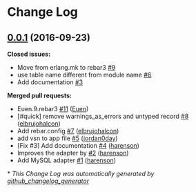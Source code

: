 # Change Log

## [0.0.1](https://github.com/inaka/sumo_db_mysql/tree/0.0.1) (2016-09-23)
**Closed issues:**

- Move from erlang.mk to rebar3 [\#9](https://github.com/inaka/sumo_db_mysql/issues/9)
- use table name different from module name [\#6](https://github.com/inaka/sumo_db_mysql/issues/6)
- Add documentation [\#3](https://github.com/inaka/sumo_db_mysql/issues/3)

**Merged pull requests:**

- Euen.9.rebar3 [\#11](https://github.com/inaka/sumo_db_mysql/pull/11) ([Euen](https://github.com/Euen))
- \[\#quick\] remove warnings\_as\_errors and untyped record [\#8](https://github.com/inaka/sumo_db_mysql/pull/8) ([elbrujohalcon](https://github.com/elbrujohalcon))
- Add rebar.config [\#7](https://github.com/inaka/sumo_db_mysql/pull/7) ([elbrujohalcon](https://github.com/elbrujohalcon))
- add vsn to app file [\#5](https://github.com/inaka/sumo_db_mysql/pull/5) ([jordan0day](https://github.com/jordan0day))
- \[Fix \#3\] Add documentation [\#4](https://github.com/inaka/sumo_db_mysql/pull/4) ([harenson](https://github.com/harenson))
- Improves the adapter by [\#2](https://github.com/inaka/sumo_db_mysql/pull/2) ([harenson](https://github.com/harenson))
- Add MySQL adapter [\#1](https://github.com/inaka/sumo_db_mysql/pull/1) ([harenson](https://github.com/harenson))



\* *This Change Log was automatically generated by [github_changelog_generator](https://github.com/skywinder/Github-Changelog-Generator)*